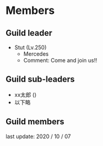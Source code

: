 # Members

## Guild leader

* Stut (Lv.250)
	* Mercedes
	* Comment: Come and join us!!

## Guild sub-leaders

* xx太郎 ()
* 以下略

## Guild members

last update: 2020 / 10 / 07
